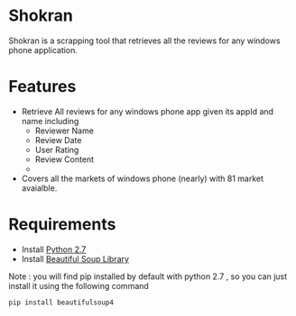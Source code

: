 # Shokran

Shokran is a scrapping tool that retrieves all the reviews for any windows phone application.

# Features

- Retrieve All reviews for any windows phone app given its appId and name including 
  * Reviewer Name
  * Review Date
  * User Rating
  * Review Content
  *
- Covers all the markets of windows phone (nearly) with 81 market avaialble.
  


# Requirements

* Install [Python 2.7](https://www.python.org/download/releases/2.7/) 
* Install [Beautiful Soup Library](http://www.crummy.com/software/BeautifulSoup/bs4/doc/#installing-beautiful-soup) 


Note : you will find pip installed by default with python 2.7 , so you can just install it using the following command 
```python
pip install beautifulsoup4

